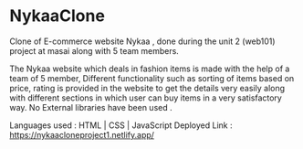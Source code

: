 # NykaaClone

Clone of E-commerce website Nykaa , done during the unit 2 (web101) project at masai along with 5 team members.

The Nykaa website which deals in fashion items is made with the help of a team of 5 member, Different functionality such as sorting of items based on price, rating is provided in the website to get the details very easily along with different sections in which user can buy items in a very satisfactory way. No External libraries have been used .

Languages used : HTML | CSS | JavaScript 
Deployed Link : https://nykaacloneproject1.netlify.app/
